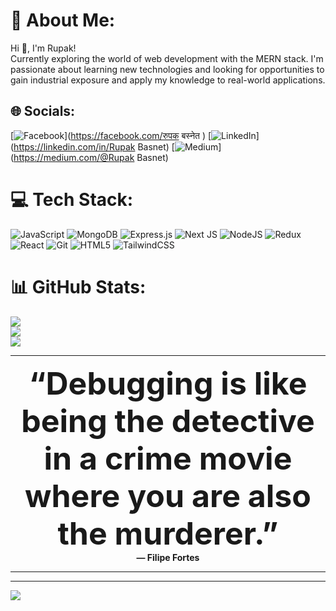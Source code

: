 # 💫 About Me:
Hi 👋, I'm Rupak!<br>Currently exploring the world of web development with the MERN stack. I'm passionate about learning new technologies and looking for opportunities to gain industrial exposure and apply my knowledge to real-world applications.


## 🌐 Socials:
[![Facebook](https://img.shields.io/badge/Facebook-%231877F2.svg?logo=Facebook&logoColor=white)](https://facebook.com/रुपक बस्नेत ) [![LinkedIn](https://img.shields.io/badge/LinkedIn-%230077B5.svg?logo=linkedin&logoColor=white)](https://linkedin.com/in/Rupak Basnet) [![Medium](https://img.shields.io/badge/Medium-12100E?logo=medium&logoColor=white)](https://medium.com/@Rupak Basnet) 

# 💻 Tech Stack:
![JavaScript](https://img.shields.io/badge/javascript-%23323330.svg?style=for-the-badge&logo=javascript&logoColor=%23F7DF1E) ![MongoDB](https://img.shields.io/badge/MongoDB-%234ea94b.svg?style=for-the-badge&logo=mongodb&logoColor=white) ![Express.js](https://img.shields.io/badge/express.js-%23404d59.svg?style=for-the-badge&logo=express&logoColor=%2361DAFB) ![Next JS](https://img.shields.io/badge/Next-black?style=for-the-badge&logo=next.js&logoColor=white) ![NodeJS](https://img.shields.io/badge/node.js-6DA55F?style=for-the-badge&logo=node.js&logoColor=white) ![Redux](https://img.shields.io/badge/redux-%23593d88.svg?style=for-the-badge&logo=redux&logoColor=white) ![React](https://img.shields.io/badge/react-%2320232a.svg?style=for-the-badge&logo=react&logoColor=%2361DAFB) ![Git](https://img.shields.io/badge/git-%23F05033.svg?style=for-the-badge&logo=git&logoColor=white) ![HTML5](https://img.shields.io/badge/html5-%23E34F26.svg?style=for-the-badge&logo=html5&logoColor=white) ![TailwindCSS](https://img.shields.io/badge/tailwindcss-%2338B2AC.svg?style=for-the-badge&logo=tailwind-css&logoColor=white)
# 📊 GitHub Stats:
![](https://github-readme-stats.vercel.app/api?username=rupak-at&theme=dark&hide_border=false&include_all_commits=false&count_private=true)<br/>
![](https://nirzak-streak-stats.vercel.app/?user=rupak-at&theme=dark&hide_border=false)<br/>
![](https://github-readme-stats.vercel.app/api/top-langs/?username=rupak-at&theme=dark&hide_border=false&include_all_commits=false&count_private=true&layout=compact)

---

<p align="center">
  <strong>
    <span style="font-size: 50px;">
      “Debugging is like being the detective in a crime movie where you are also the murderer.”
    </span><br/>
    — Filipe Fortes
  </strong>
</p>

---

---
[![](https://visitcount.itsvg.in/api?id=rupak-at&icon=0&color=0)](https://visitcount.itsvg.in)

<!-- Proudly created with GPRM ( https://gprm.itsvg.in ) -->
